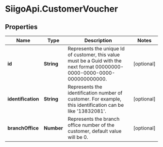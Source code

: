 # SiigoApi.CustomerVoucher

## Properties

Name | Type | Description | Notes
------------ | ------------- | ------------- | -------------
**id** | **String** | Represents the unique Id of customer, this value must be a Guid  with the next format 00000000-0000-0000-0000-000000000000. | [optional] 
**identification** | **String** | Represents the identification number of customer.  For example, this identification can be like &#39;13832081&#39;. | [optional] 
**branchOffice** | **Number** | Represents the branch office number of the customer, default value will be 0. | [optional] 


